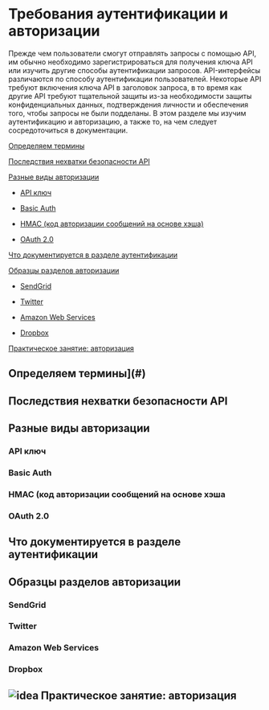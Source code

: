 # Требования аутентификации и авторизации

Прежде чем пользователи смогут отправлять запросы с помощью API, им обычно необходимо зарегистрироваться для получения ключа API или изучить другие способы аутентификации запросов. API-интерфейсы различаются по способу аутентификации пользователей. Некоторые API требуют включения ключа API в заголовок запроса, в то время как другие API требуют тщательной защиты из-за необходимости защиты конфиденциальных данных, подтверждения личности и обеспечения того, чтобы запросы не были подделаны. В этом разделе мы изучим аутентификацию и авторизацию, а также то, на чем следует сосредоточиться в документации.

[Определяем термины](#terms)

[Последствия нехватки безопасности API](#noSecurity)

[Разные виды авторизации](#aothTypes)

- [API ключ](#apikey)

- [Basic Auth](#basicAuth)

- [HMAC (код авторизации сообщений на основе хэша)](#hmac)

- [OAuth 2.0](#auth2)

[Что документируется в разделе аутентификации](#docAuth)

[Образцы разделов авторизации](#samples)

- [SendGrid](#SendGrid)

- [Twitter](#Twitter)

- [Amazon Web Services](#Amazon)

- [Dropbox](#Dropbox)

[Практическое занятие: авторизация](#activity)

<a name="terms"></a>
## Определяем термины](#)

<a name="noSecurity"></a>
## Последствия нехватки безопасности API

<a name="aothTypes"></a>
## Разные виды авторизации

<a name="apikey"></a>
### API ключ

<a name="basicAuth"></a>
### Basic Auth

<a name="hmac"></a>
### HMAC (код авторизации сообщений на основе хэша

<a name="auth2"></a>
### OAuth 2.0

<a name="docAuth"></a>
## Что документируется в разделе аутентификации

<a name="samples"></a>
## Образцы разделов авторизации

<a name="SendGrid"></a>
### SendGrid

<a name="Twitter"></a>
### Twitter

<a name="Amazon"></a>
### Amazon Web Services

<a name="Dropbox"></a>
### Dropbox

<a name="activity"></a>
## ![idea](https://github.com/Starkovden/Documenting_APIs/blob/master/1.%20Introduction%20to%20REST%20APIs/pics/1.jpg?raw=true) Практическое занятие: авторизация
